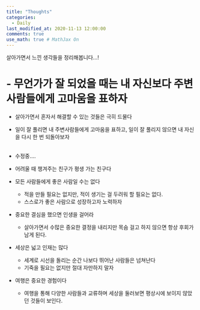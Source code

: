 ```yaml
---
title: "Thoughts"
categories: 
  - Daily
last_modified_at: 2020-11-13 12:00:00
comments: true
use_math: true # MathJax On
---
```


살아가면서 느낀 생각들을 정리해봅니다...!

# - 무언가가 잘 되었을 때는 내 자신보다 주변사람들에게 고마움을 표하자
   - 살아가면서 혼자서 해결할 수 있는 것들은 극히 드물다
   - 일이 잘 풀리면 내 주변사람들에게 고마움을 표하고, 일이 잘 풀리지 않으면 내 자신을 다시 한 번 되돌아보자 <br/><br/>
   
 - 수정중....
  
 - 어려울 때 챙겨주는 친구가 평생 가는 친구다

 - 모든 사람들에게 좋은 사람일 수는 없다
   - 적을 만들 필요는 없지만, 적이 생기는 걸 두려워 할 필요는 없다.
   - 스스로가 좋은 사람으로 성장하고자 노력하자
  
 - 중요한 결심을 했으면 인생을 걸어라
   - 살아가면서 수많은 중요한 결정을 내리지만 목숨 걸고 하지 않으면 항상 후회가 남게 된다.
  
 - 세상은 넓고 인재는 많다
   - 세계로 시선을 돌리는 순간 나보다 뛰어난 사람들은 넘쳐난다
   - 기죽을 필요는 없지만 절대 자만하지 말자
  
 - 여행은 중요한 경험이다
   - 여행을 통해 다양한 사람들과 교류하며 세상을 둘러보면 평상시에 보이지 않았던 것들이 보인다.
 
